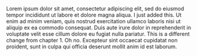 Lorem ipsum dolor sit amet, consectetur adipiscing elit, sed do eiusmod tempor incididunt ut labore et dolore magna aliqua. I just added this. Ut enim ad minim veniam, quis nostrud exercitation ullamco laboris nisi ut aliquip ex ea commodo consequat. Duis aute irure dolor in reprehenderit in voluptate velit esse cillum dolore eu fugiat nulla pariatur. This is a different change from chapter 1. Oh no. Excepteur sint occaecat cupidatat non proident, sunt in culpa qui officia deserunt mollit anim id est laborum.